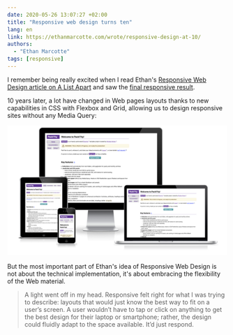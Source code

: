 ```yaml
---
date: 2020-05-26 13:07:27 +02:00
title: "Responsive web design turns ten"
lang: en
link: https://ethanmarcotte.com/wrote/responsive-design-at-10/
authors:
  - "Ethan Marcotte"
tags: [responsive]
---
```


I remember being really excited when I read Ethan's [Responsive Web Design article on A List Apart](https://alistapart.com/article/responsive-web-design/) and saw the [final responsive result](https://alistapart.github.io/code-samples/responsive-web-design/ex/ex-site-FINAL.html).

10 years later, a lot have changed in Web pages layouts thanks to new capabilities in CSS with Flexbox and Grid, allowing us to design responsive sites without any Media Query:

![Screenshot of Pack11ty design in multiple devices/viewports](pack11ty-responsive-without-media-query.png "[Pack11ty](https://pack11ty.dev/)'s design is responsive without any Media Query")

But the most important part of Ethan's idea of Responsive Web Design is not about the technical implementation, it's about embracing the flexibility of the Web material.

> A light went off in my head. Responsive felt right for what I was trying to describe: layouts that would just know the best way to fit on a user’s screen. A user wouldn’t have to tap or click on anything to get the best design for their laptop or smartphone; rather, the design could fluidly adapt to the space available. It’d just respond.
